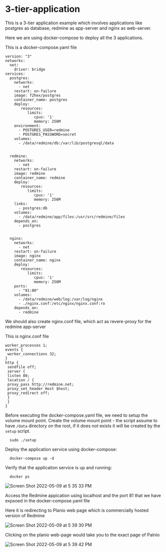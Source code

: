 # 3-tier-application
This is a 3-tier application example which involves applications like postgres as database, redmine as app-server and nginx as web-server.

Here we are using docker-compose to deploy all the 3 applications.

This is a docker-compose.yaml file

```
version: "3"
networks:
  net:
    driver: bridge  
services:  
  postgres:
    networks:
      - net
    restart: on-failure
    image: f2hex/postgres
    container_name: postgres
    deploy:
       resources:
          limits:
             cpus: '1'
             memory: 256M
    environment:
      - POSTGRES_USER=redmine
      - POSTGRES_PASSWORD=secret
    volumes:
      - /data/redmine/db:/var/lib/postgresql/data
   

  redmine:
    networks:
      - net
    restart: on-failure
    image: redmine
    container_name: redmine
    deploy:
       resources:
          limits:
             cpus: '1'
             memory: 256M
    links:
      - postgres:db
    volumes:
      - /data/redmine/app/files:/usr/src/redmine/files
    depends_on:
      - postgres 
    

  nginx:
    networks:
      - net
    restart: on-failure
    image: nginx
    container_name: nginx
    deploy:
       resources:
          limits:
             cpus: '1'
             memory: 256M
    ports:
      - "81:80"
    volumes:
      - /data/redmine/web/log:/var/log/nginx
      - ./nginx.conf:/etc/nginx/nginx.conf:ro 
    depends_on:
      - redmine
```
We should also create nginx.conf file, which act as revere-proxy for the redmine app-server

This is nginx.conf file

```
worker_processes 1;
events {
 worker_connections 32;
}
http {
 sendfile off;
 server {
 listen 80;
 location / {
 proxy_pass http://redmine.net;
 proxy_set_header Host $host;
 proxy_redirect off;
 }
 }
}
```

Before executing the docker-compose.yaml file, we need to setup the volume mount point.
Create the volume mount point - the script assume to have `/data` directory on the root, if it does not exists it will be created by the `setup` script.
```
  sudo ./setup
```

Deploy the application service using docker-compose:
```
  docker-compose up -d
```

Verify that the applicaiton service is up and running:
```
  docker ps
```
![Screen Shot 2022-05-09 at 5 35 33 PM](https://user-images.githubusercontent.com/35251635/167407093-bc4c030c-57aa-453b-8563-7b89777d9bbd.png)


Access the Redmine appication using localhost and the port 81 that we have expsoed in the docker-compose.yaml file

Here it is redirecting to Planio web page which is commercially hosted version of Redmine

![Screen Shot 2022-05-09 at 5 39 30 PM](https://user-images.githubusercontent.com/35251635/167407205-d53a0e4e-49ab-4f6a-a53e-3d4180a6840d.png)

Clicking on the planio web-page would take you to the exact page of Palnio

![Screen Shot 2022-05-09 at 5 39 42 PM](https://user-images.githubusercontent.com/35251635/167407241-1ec6ab11-dc72-4d36-9b33-6609175ddebe.png)




